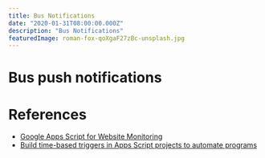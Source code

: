 ```yaml
---
title: Bus Notifications
date: "2020-01-31T08:00:00.000Z"
description: "Bus Notifications"
featuredImage: roman-fox-qoXgaF27zBc-unsplash.jpg
---
```


# Bus push notifications 

# References 
* [Google Apps Script for Website Monitoring](https://www.labnol.org/code/19030-google-apps-script-website-monitor)
* [Build time-based triggers in Apps Script projects to automate programs](https://www.benlcollins.com/spreadsheets/time-triggers/)
